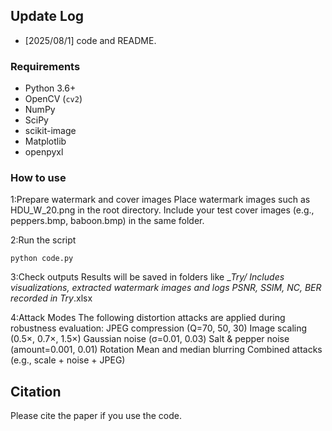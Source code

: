 
## Update Log
- [2025/08/1] code and README.


### Requirements
- Python 3.6+
- OpenCV (`cv2`)
- NumPy
- SciPy
- scikit-image
- Matplotlib
- openpyxl

### How to use
1:Prepare watermark and cover images
	Place watermark images such as HDU_W_20.png in the root directory.
	Include your test cover images (e.g., peppers.bmp, baboon.bmp) in the same folder.

2:Run the script
```
python code.py
```  

3:Check outputs
Results will be saved in folders like __Try/
Includes visualizations, extracted watermark images and logs
PSNR, SSIM, NC, BER recorded in Try_.xlsx

4:Attack Modes
	The following distortion attacks are applied during robustness evaluation:
	JPEG compression (Q=70, 50, 30)
	Image scaling (0.5×, 0.7×, 1.5×)
	Gaussian noise (σ=0.01, 0.03)
	Salt & pepper noise (amount=0.001, 0.01)
	Rotation
	Mean and median blurring
	Combined attacks (e.g., scale + noise + JPEG)

## Citation
Please cite the paper if you use the code.

